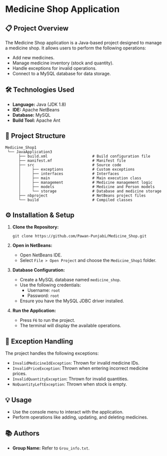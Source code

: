 
# Medicine Shop Application

## 📋 Project Overview
The Medicine Shop application is a Java-based project designed to manage a medicine shop. It allows users to perform the following operations:
- Add new medicines.
- Manage medicine inventory (stock and quantity).
- Handle exceptions for invalid operations.
- Connect to a MySQL database for data storage.

## 🛠️ Technologies Used
- **Language:** Java (JDK 1.8)
- **IDE:** Apache NetBeans
- **Database:** MySQL
- **Build Tool:** Apache Ant

## 🚀 Project Structure
```
Medicine_Shop1
 └── JavaApplication3
      ├── build.xml                    # Build configuration file
      ├── manifest.mf                  # Manifest file
      ├── src                          # Source code
      │     ├── exceptions             # Custom exceptions
      │     ├── interfaces             # Interfaces
      │     ├── main                   # Main execution class
      │     ├── management             # Medicine management logic
      │     ├── models                 # Medicine and Person models
      │     └── storage                # Database and medicine storage
      ├── nbproject                    # NetBeans project files
      └── build                        # Compiled classes
```

## ⚙️ Installation & Setup
1. **Clone the Repository:**
    ```
    git clone https://github.com/Pawan-Punjabi/Medicine_Shop.git
    ```
2. **Open in NetBeans:**
    - Open NetBeans IDE.
    - Select `File > Open Project` and choose the `Medicine_Shop1` folder.

3. **Database Configuration:**
    - Create a MySQL database named `medicine_shop`.
    - Use the following credentials:
      - Username: `root`
      - Password: `root`
    - Ensure you have the MySQL JDBC driver installed.

4. **Run the Application:**
    - Press `F6` to run the project.
    - The terminal will display the available operations.

## 🛑 Exception Handling
The project handles the following exceptions:
- `InvalidMedicineIdException`: Thrown for invalid medicine IDs.
- `InvalidPriceException`: Thrown when entering incorrect medicine prices.
- `InvalidQuantityException`: Thrown for invalid quantities.
- `NoQuantityLeftException`: Thrown when stock is empty.

## 💡 Usage
- Use the console menu to interact with the application.
- Perform operations like adding, updating, and deleting medicines.

## 📚 Authors
- **Group Name:** Refer to `Grou_info.txt`.
